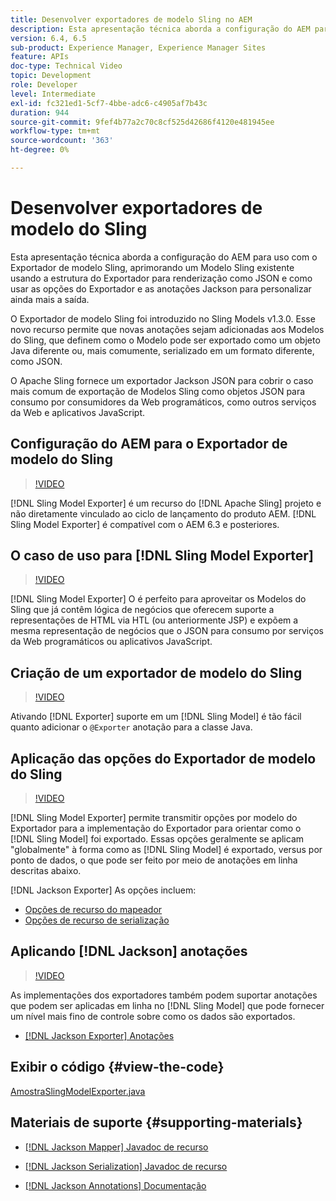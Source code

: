 ```yaml
---
title: Desenvolver exportadores de modelo Sling no AEM
description: Esta apresentação técnica aborda a configuração do AEM para uso com o Exportador de modelo Sling, aprimorando um Modelo Sling existente usando a estrutura do Exportador para renderização como JSON e como usar as opções do Exportador e as anotações Jackson para personalizar ainda mais a saída.
version: 6.4, 6.5
sub-product: Experience Manager, Experience Manager Sites
feature: APIs
doc-type: Technical Video
topic: Development
role: Developer
level: Intermediate
exl-id: fc321ed1-5cf7-4bbe-adc6-c4905af7b43c
duration: 944
source-git-commit: 9fef4b77a2c70c8cf525d42686f4120e481945ee
workflow-type: tm+mt
source-wordcount: '363'
ht-degree: 0%

---
```


# Desenvolver exportadores de modelo do Sling

Esta apresentação técnica aborda a configuração do AEM para uso com o Exportador de modelo Sling, aprimorando um Modelo Sling existente usando a estrutura do Exportador para renderização como JSON e como usar as opções do Exportador e as anotações Jackson para personalizar ainda mais a saída.

O Exportador de modelo Sling foi introduzido no Sling Models v1.3.0. Esse novo recurso permite que novas anotações sejam adicionadas aos Modelos do Sling, que definem como o Modelo pode ser exportado como um objeto Java diferente ou, mais comumente, serializado em um formato diferente, como JSON.

O Apache Sling fornece um exportador Jackson JSON para cobrir o caso mais comum de exportação de Modelos Sling como objetos JSON para consumo por consumidores da Web programáticos, como outros serviços da Web e aplicativos JavaScript.

## Configuração do AEM para o Exportador de modelo do Sling

>[!VIDEO](https://video.tv.adobe.com/v/16862?quality=12&learn=on)

[!DNL Sling Model Exporter] é um recurso do [!DNL Apache Sling] projeto e não diretamente vinculado ao ciclo de lançamento do produto AEM. [!DNL Sling Model Exporter] é compatível com o AEM 6.3 e posteriores.

## O caso de uso para [!DNL Sling Model Exporter]

>[!VIDEO](https://video.tv.adobe.com/v/16863?quality=12&learn=on)

[!DNL Sling Model Exporter] O é perfeito para aproveitar os Modelos do Sling que já contêm lógica de negócios que oferecem suporte a representações de HTML via HTL (ou anteriormente JSP) e expõem a mesma representação de negócios que o JSON para consumo por serviços da Web programáticos ou aplicativos JavaScript.

## Criação de um exportador de modelo do Sling

>[!VIDEO](https://video.tv.adobe.com/v/16864?quality=12&learn=on)

Ativando [!DNL Exporter] suporte em um [!DNL Sling Model] é tão fácil quanto adicionar o `@Exporter` anotação para a classe Java.

## Aplicação das opções do Exportador de modelo do Sling

>[!VIDEO](https://video.tv.adobe.com/v/16865?quality=12&learn=on)

[!DNL Sling Model Exporter] permite transmitir opções por modelo do Exportador para a implementação do Exportador para orientar como o [!DNL Sling Model] foi exportado. Essas opções geralmente se aplicam &quot;globalmente&quot; à forma como as [!DNL Sling Model] é exportado, versus por ponto de dados, o que pode ser feito por meio de anotações em linha descritas abaixo.

[!DNL Jackson Exporter] As opções incluem:

* [Opções de recurso do mapeador](https://static.javadoc.io/com.fasterxml.jackson.core/jackson-databind/2.8.5/com/fasterxml/jackson/databind/MapperFeature.html)
* [Opções de recurso de serialização](https://static.javadoc.io/com.fasterxml.jackson.core/jackson-databind/2.8.5/com/fasterxml/jackson/databind/SerializationFeature.html)

## Aplicando [!DNL Jackson] anotações

>[!VIDEO](https://video.tv.adobe.com/v/16866?quality=12&learn=on)

As implementações dos exportadores também podem suportar anotações que podem ser aplicadas em linha no [!DNL Sling Model] que pode fornecer um nível mais fino de controle sobre como os dados são exportados.

* [[!DNL Jackson Exporter] Anotações](https://github.com/FasterXML/jackson-annotations/wiki/Jackson-Annotations)

## Exibir o código {#view-the-code}

[AmostraSlingModelExporter.java](https://github.com/Adobe-Consulting-Services/acs-aem-samples/blob/master/core/src/main/java/com/adobe/acs/samples/models/SampleSlingModelExporter.java)

## Materiais de suporte {#supporting-materials}

* [[!DNL Jackson Mapper] Javadoc de recurso](https://static.javadoc.io/com.fasterxml.jackson.core/jackson-databind/2.8.5/com/fasterxml/jackson/databind/MapperFeature.html)
* [[!DNL Jackson Serialization] Javadoc de recurso](https://static.javadoc.io/com.fasterxml.jackson.core/jackson-databind/2.8.5/com/fasterxml/jackson/databind/SerializationFeature.html)

* [[!DNL Jackson Annotations] Documentação](https://github.com/FasterXML/jackson-annotations/wiki/Jackson-Annotations)
